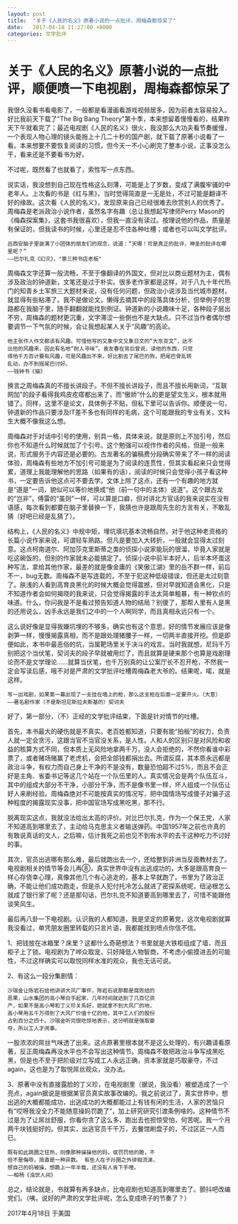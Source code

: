 ```yaml
---
layout: post
title:  "关于《人民的名义》原著小说的一点批评，周梅森都惊呆了"
date:   2017-04-18 21:27:00 +8000
categories: 文学批评
---
```


# 关于《人民的名义》原著小说的一点批评，顺便喷一下电视剧，周梅森都惊呆了

我很久没看书看电影了，一般都是看漫画看游戏视频居多，因为前者太容易投入。好比我前天下载了"The Big Bang Theory"第十季，本来想留着慢慢看的，结果昨天下午就看完了；最近电视剧《人民的名义》很火，我没那么大功夫看节奏缓慢，一个表现人物心理的镜头能拖上十几二十秒的国产剧，就下载了原著小说看了一看。本来想要不要恢复阅读的习惯，但今天一不小心刷完了整本小说，正事没怎么干，看来还是不要看书为好。

不过呢，既然看了也就看了，索性写一点东西。

说实话，我没想到自己现在性格这么刻薄，可能是上了岁数，变成了满腹牢骚的中老年人。上次看的书是《红与黑》，当时觉得简直是一无是处，不过可能是翻译不好的缘故。这次看《人民的名义》，发现原来自己已经很难去欣赏别人的优秀了。周梅森是老派政治小说作者，虽然名字有趣（总让我想起写律师Perry Mason的《梅森探案集》，这套书我很喜欢），但我一直没有读过。按理说他的作品，质量是有保证的，但我读书的时候，心里还是忍不住各种吐槽；或者也可以叫文学批评。

```
吕西安脑子里装满了小团体的朋友们的观念，说道：“天哪！可是真正的批评，神圣的批评在哪里呢？”
——巴尔扎克《幻灭》，"第三种书店老板"
```

周梅森文字还算一般流畅，不至于像翻译的外国文，但对比以商业题材为主，偶有涉及政治的钟道新，文笔还是过于朴实。很多老作家都是这样，对于八九十年代热门的知青乡土军旅三大题材来说，没有任何问题，但政治小说涉及当代城市题材，就显得有些粘滞了。我不是做论文，懒得去摘其中的段落具体分析，但举例子的思路都在我脑子里，随手翻翻就能找到例证。钟道新的小说趣味十足，各种段子层出不穷，周梅森的题材更沉重，文字滞涩一些倒也不是大缺点。只不过当作者偶尔想要调节一下气氛的时候，会让我想起某人关于“风趣”的高论。

```
他主张作人作文都该有风趣。可惜他写的又象中文又象日文的“大东亚文”，达不
出他的风趣来，因此有名地“耐人寻味”。袁友春在背后曾说，读他的东西，只觉
得他千方百计要有风趣，可是风趣出不来，好比割去了尾巴的狗，把尾巴骨乱转
乱动，办不到摇尾巴讨好。
——钱钟书《猫》
```

换言之周梅森真的不擅长讲段子。不但不擅长讲段子，而且不擅长用新词，“互联网加”的段子看得我鸡皮疙瘩都出来了，而“傲娇”什么的更是望文生义，根本就用错了。同样，这里不是论文，具体例子不贴，但私下里可以告诉你。顺便说一句，钟道新的作品只要涉及IT差不多也有同样的毛病，这个可能跟我的专业有关，文科生大概不像我这么想。

周梅森对于对话中引号的使用，别具一格，具体来说，就是原则上不加引号，然后你也不知道什么时候就加了个引号。这个勉强可以视作作者的风格，但是一般来说，形式服务于内容还是必要的。古龙著名的骗稿费分段确实带来了不一样的阅读体验，周梅森有些地方不加引号可能是为了阅读的连贯性，但其实看起来只会觉得累，道理上我能理解他的思路（如果有的话），阅读的时候只会觉得小孩子看这种书，一定要告诉他这点可不要去学。文体上除了这点，还有一个有趣的地方就是“道是”一词，貌似可以等价地换成“他（前一句中的主体）说道”。这个跟古龙的“岂非”，傅雷的“虽则”一样，可以算是口癖，但对讲北方官话的我来说实在没有语感，每次看到都要在脑子里替换一下，我猜也许是跟周先生的方言有关，不敢乱猜（好吧已经是乱猜了）。

结构上，《人民的名义》中规中矩，埋坑填坑基本流畅自然，对于他这种老资格的长篇小说作家来说，可谓轻车熟路。但凡是要加入大转折，一般就会显得太过刻意。这点柯南道尔、阿加莎克里斯蒂之类的侦探小说家能玩的很溜，毕竟人家就是吃这碗饭的，但别的作家就未必能搞定了。侦探小说中前半本好人，后半本坏蛋这种写法，拿给其他作家，最差的就是像金庸的《笑傲江湖》里的岳不群一样，前后不一，bug无数。周梅森不是写连载的，不至于犯这种低级错误，但还是太过刻意了。肤浅的人看到高育良黑化的时候大概会觉得震撼，但对早就知道会黑化，只是不知道作者会如何揭晓的我来说，只会觉得揭露的手法太简单粗暴，有一种钦点的味道。什么，你问我是不是看过预告知道人物的结局？别傻了，那帮人里有人是黑的还用说么，凶手永远是我们之中的一个人啊同学，而且真相永远只有一个。

这么说好像是显得我嫌坑埋的不够多，确实也有这个意思，好的情节发展应该是像剥笋一样，慢慢揭露真相，而不是跟处理猪腰子一样，一切两半直接开挖。但是即便如此，本书中最恶俗的坑，当属靶场里关于决斗的戏言。当时我就想，尼玛千万别把这个当伏笔，契诃夫的段子早就被用烂了，而且就算是硬来那个也算是戏剧理论而不是文学理论……就算当伏笔，也千万别真的让公案厅长不忍开枪，不然我一定会写读后感，哦不对是严肃的文学批评吐槽周梅森老大爷的。结果呢，喏，就是这样。

```
写一出戏剧，如果第一幕出现了一支挂在墙上的枪，那么这支枪在后面一定要开火。（大意）
——著名剧作家（不是斯坦尼斯拉夫斯基的）契诃夫
```

好了，第一部分，（不）正经的文学批评结束，下面是针对情节的吐槽。

首先，本书最大的硬伤就是不真实。老百姓都知道，只要有能“拍板”的权力，负责人就一定会贪污，这跟当官不当官没关系，是人性。人和人的区别只是对风险和收益的核算方式不同，但本质上无风险地拿两千万，没人会拒绝的，不然你看谁中彩票了，或者赌场赌赢了老虎机，会把全部钱都捐出去。所谓反腐，其本质永远都是政治斗争，有权力而自己身上干净的不是没有，数量恐怕超不过5%，而且不会正好是主角、省委书记等这几个站在一个队伍里的人。真实情况会是两个队伍互斗，其中的组成大部分不干净，小部分干净，而不是像书里一样，坏人组成一个队伍让好人来刷经验。周梅森绝对不可能按真实的情况写，把中国情场写成傻子对骗子这种程度的揭露现实没事，把中国官场写成黑吃黑，那不行。

脱离现实这点，我就没法给出太高的评价。对比巴尔扎克，作为一个保王党，人家不知道高到哪里去了，主动给马克思主义者输送弹药。中国1957年之前也许真的有敢说真话的文人，之后嘛，估计我死之前也见不到有水平的去干这种吃力不讨好的事。

其次，官员出逃哪有那么难，最后就跑出去一个，还给整到非洲当反面教材去了。电视剧相关的情节等会儿再⑧，真实世界中没有出逃成功的，大多是跟高育良一样心存侥幸心理，真像其他几个有心逃走的，基本上早就跑了。书里为了政治正确，不能让他们成功跑走，但是杀人犯付托冷怎么就进了密探系统呢，纽泌根怎么就成了银行家了呢？还是那句话，巴尔扎克不知道要高到哪里去了，可惜不能跟他谈笑风生。

最后再八卦一下电视剧。认识我的人都知道，我是坚定的原著党，这次电视剧就算我没看过，单凭朋友圈里转载的只言片语，我都能找到喷点你信不信。

1、把钱放在冰箱里？床里？这都什么奇葩想法？书里就是大铁柜组成了墙，而且柜子上了锁。电视剧为了哗众取宠，只好降低人物智商，不考虑小偷摸进去的可能性，不过这样确实可以取悦同样水准的观众，我也无话可说。

2、有这么一段分集剧情：

```
沙瑞金让陈岩石给他讲讲大风厂事件，陈岩石说那都是腐败结的
恶果，山水集团的高小琴白手起家，几年时间就达到了几百亿资
产，如果不是高小琴和丁义珍关系好，她就拿不到大风厂的地，
高小琴用五千万得到了大风厂价值十亿的地，其中工人们的股份
占到百分之四十。沙瑞金听完很吃惊地表示，这分明就是强取豪
夺，所以工人才闹事。
```

一股浓浓的屌丝气味透了出来。这点原著里根本就不是这么处理的，有兴趣请看原著，反正周梅森再没水平也不会写出这种情节。周梅森不敢把政治斗争写成黑吃黑，但是也不至于把阶级对立写成工人永远正确，资本家就是巧取豪夺，不过again，这也是为了取悦屌丝观众，没办法。

3、原著中没有直接露脸的丁义珍，在电视剧里（据说，我没看）被塑造成了一个亮点，again据说是根据某官员真实故事改编的。我之前说过了，真实世界中，想出逃的大概都能成功，出逃成功的大概都能过上有钱有闲的生活，人家的苦恼只有“哎呀我没全力不能随意操妈罚跪了”，加上研究研究引渡条例啥的。这种情节不过是为了让屌丝舒服，你看你贪了这么多，跑出去也担惊受怕，何苦呢。我一个月两千块钱挺好的。但其实，出逃官员千千万，去餐馆刷盘子的，不过区区一人而已。

```
既有如此跳圈之狂热，则像那种操操他的妈，或罚罚他的跪，不
但不是侮辱，简直是一种异数。 有些人在子孙圈之外徘徊流涕，
想自己的妈被操，想跪上一年半载，还没有人肯下手哩。
——柏杨《浊世人间》
```

总之，结论就是，书就算有再多缺点，比电视剧也知道高到哪里去了。颤抖吧改编党们。（咦，说好的严肃的文学批评呢，怎么变成喷子的节奏了？）

2017年4月18日 于美国